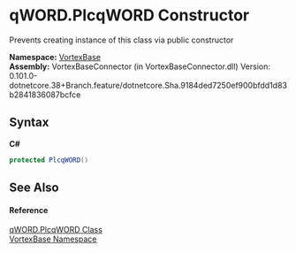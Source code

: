 # qWORD.PlcqWORD Constructor 
 

Prevents creating instance of this class via public constructor

**Namespace:**&nbsp;<a href="N_VortexBase.md">VortexBase</a><br />**Assembly:**&nbsp;VortexBaseConnector (in VortexBaseConnector.dll) Version: 0.101.0-dotnetcore.38+Branch.feature/dotnetcore.Sha.9184ded7250ef900bfdd1d83b2841836087bcfce

## Syntax

**C#**<br />
``` C#
protected PlcqWORD()
```


## See Also


#### Reference
<a href="T_VortexBase_qWORD_PlcqWORD.md">qWORD.PlcqWORD Class</a><br /><a href="N_VortexBase.md">VortexBase Namespace</a><br />